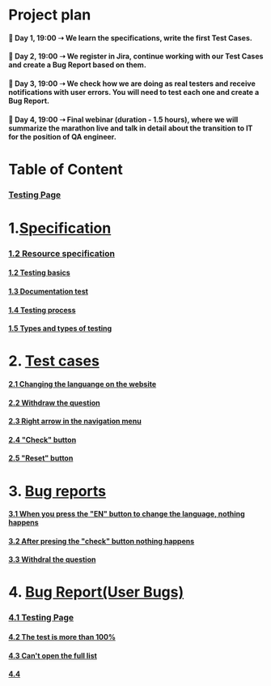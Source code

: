 
# Project plan

#### 📌 Day 1, 19:00 ➝ We learn the specifications, write the first Test Cases.
#### 📌 Day 2, 19:00 ➝ We register in Jira, continue working with our Test Cases and create a Bug Report based on them.
#### 📌 Day 3, 19:00 ➝ We check how we are doing as real testers and receive notifications with user errors. You will need to test each one and create a Bug Report.
#### 📌 Day 4, 19:00 ➝ Final webinar (duration - 1.5 hours), where we will summarize the marathon live and talk in detail about the transition to IT for the position of QA engineer.

# Table of Content

### [Testing Page](https://qa-autocheck-test.netlify.app/?token=d5fcc3783ba50fcac78b5a5ea8e4d69f6fe51ed8368bc618a58a846ad8b03a63&block=nop678917&ssid=64653721fab3d6b4a61cfff1&cookie_id=0c1a4eacd2a44d06a4c438d6b4022a6f&block_id=6430137f6358283e373277e4&leeloo_account_id=64653721fab3d6871d1cffec&utm_source=facebook&utm_medium=cpc&utm_campaign=23854716037160199%7CLV%2B%7C%2BPoland%2B%7C%2BMarathon%2BQA%2B%7C%2BAutoBid%2B%7C%2B23-40%2B%7C%2BNewCreo%7C23854716037150199%7Cmen%7C23854716037170199%7Cad1&fbclid=IwAR0leriYO8NOGfCTdkUmK9Q0SgjbYk09_Sd9F2cv-9Lg6MKM6Hw1FrA3Zn0_aem_th_ARdKP31-L3siP67_LzhFpz3d1nQV_JAQDExjMorB3mk6qogBGG7tMQW7TLNhVutr4Kkpdr6cwGWOg0CbQ_JXjzrS)

# 1.[Specification](https://github.com/kubade220/QA-goIT-marathon/blob/main/Specification.md)

### [1.2 Resource specification](https://faq-qa.m.goit.global/pl/?ssid=64653721fab3d6b4a61cfff1&cookie_id=0c1a4eacd2a44d06a4c438d6b4022a6f&block_id=6446d433d3ac67261ac974ec&leeloo_account_id=64653721fab3d6871d1cffec&utm_source=facebook&utm_medium=cpc&utm_campaign=23854716037160199%7CLV%2B%7C%2BPoland%2B%7C%2BMarathon%2BQA%2B%7C%2BAutoBid%2B%7C%2B23-40%2B%7C%2BNewCreo%7C23854716037150199%7Cmen%7C23854716037170199%7Cad1&fbclid=IwAR0leriYO8NOGfCTdkUmK9Q0SgjbYk09_Sd9F2cv-9Lg6MKM6Hw1FrA3Zn0_aem_th_ARdKP31-L3siP67_LzhFpz3d1nQV_JAQDExjMorB3mk6qogBGG7tMQW7TLNhVutr4Kkpdr6cwGWOg0CbQ_JXjzrS)
#### [1.2 Testing basics](https://github.com/kubade220/QA-goIT-marathon/blob/7351d4fd326ebd93d50b03876c8356127e375027/Testing%20basics.pdf)
#### [1.3 Documentation test](https://github.com/kubade220/QA-goIT-marathon/blob/37ba4b8b5204ea35bd3818c702dca702bfb94cd9/Documentation%20test.pdf)
#### [1.4 Testing process](https://github.com/kubade220/QA-goIT-marathon/blob/37ba4b8b5204ea35bd3818c702dca702bfb94cd9/Testing%20process.pdf)
#### [1.5 Types and types of testing](https://github.com/kubade220/QA-goIT-marathon/blob/37ba4b8b5204ea35bd3818c702dca702bfb94cd9/Types%20and%20types%20of%20testing.pdf)

# 2. [Test cases](https://github.com/kubade220/QA-goIT-marathon/blob/main/Test%20cases.md)

#### [2.1 Changing the languange on the website](https://docs.google.com/spreadsheets/d/1ReFKkAtOp86heketPhx-ucQqLXb4OWLb/edit?usp=sharing&ouid=115986047958479467995&rtpof=true&sd=true)
#### [2.2 Withdraw the question](https://docs.google.com/spreadsheets/d/1ReFKkAtOp86heketPhx-ucQqLXb4OWLb/edit#gid=1134308104)
#### [2.3 Right arrow in the navigation menu](https://docs.google.com/spreadsheets/d/1ReFKkAtOp86heketPhx-ucQqLXb4OWLb/edit#gid=432236916)
#### [2.4 "Check" button](https://docs.google.com/spreadsheets/d/1ReFKkAtOp86heketPhx-ucQqLXb4OWLb/edit#gid=1323724210)
#### [2.5 "Reset" button ](https://docs.google.com/spreadsheets/d/1ReFKkAtOp86heketPhx-ucQqLXb4OWLb/edit#gid=650938138)
# 3. [Bug reports]()
#### [3.1 When you press the "EN" button to change the language, nothing happens](https://1drv.ms/i/s!Ags8E2N1JH7PqmTydVZJrMpAQMFL?e=WZhvvZ)
#### [3.2 After presing the "check" button nothing happens](https://1drv.ms/i/s!Ags8E2N1JH7PqmVKmOovGBWjSoQy?e=dATUwv)
#### [3.3 Withdral the question](https://1drv.ms/i/s!Ags8E2N1JH7Pqmb9kFP8gePPoPob?e=sRotkW)

# 4. [Bug Report(User Bugs)](https://github.com/kubade220/QA-goIT-marathon/blob/main/User%20Bugs.md)

### [4.1 Testing Page](https://pro-test.qa.m.goit.global)
#### [4.2 The test is more than 100%](https://docs.google.com/spreadsheets/d/1i8bbOAJpQUZCQwoG2F52I5hkEX31LMBhe7hlMDCHank/edit?usp=sharing)
#### [4.3 Can't open the full list](https://docs.google.com/spreadsheets/d/1BukPLsvajtmyAul2XiXDtEqj6va7cOz44Skzq24pqmE/edit?usp=sharing)
#### [4.4](https://docs.google.com/spreadsheets/d/1i8bbOAJpQUZCQwoG2F52I5hkEX31LMBhe7hlMDCHank/edit#gid=1335842583)
